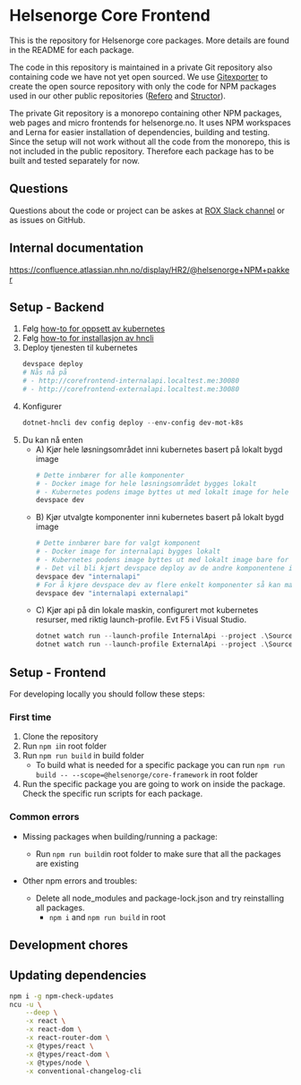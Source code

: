 # Helsenorge Core Frontend

This is the repository for Helsenorge core packages. More details are found in the README for each package. 

The code in this repository is maintained in a private Git repository also containing code we have not yet open sourced. We use [Gitexporter](https://github.com/open-condo-software/gitexporter) to create the open source repository with only the code for NPM packages used in our other public repositories ([Refero](https://github.com/helsenorge/refero) and [Structor](https://github.com/helsenorge/structor)). 

The private Git repository is a monorepo containing other NPM packages, web pages and micro frontends for helsenorge.no. It uses NPM workspaces and Lerna for easier installation of dependencies, building and testing. Since the setup will not work without all the code from the monorepo, this is not included in the public repository. Therefore each package has to be built and tested separately for now.

## Questions

Questions about the code or project can be askes at [ROX Slack channel](https://norskhelsenett.slack.com/archives/CS70UT0R0) or as issues on GitHub.

## Internal documentation

https://confluence.atlassian.nhn.no/display/HR2/@helsenorge+NPM+pakker

## Setup - Backend

1. Følg [how-to for oppsett av kubernetes](https://confluence.atlassian.nhn.no/display/HR2/HOW-TO:+Kubernetes+Lokalt)
2. Følg [how-to for installasjon av hncli](https://confluence.atlassian.nhn.no/display/HR2/HNCli+-+Lokal+installasjon)
3. Deploy tjenesten til kubernetes
    ```powershell
    devspace deploy
    # Nås nå på
    # - http://corefrontend-internalapi.localtest.me:30080
    # - http://corefrontend-externalapi.localtest.me:30080
    ```
4. Konfigurer
    ```powershell
    dotnet-hncli dev config deploy --env-config dev-mot-k8s
    ```
5. Du kan nå enten
    - A) Kjør hele løsningsområdet inni kubernetes basert på lokalt bygd image
        ```powershell
        # Dette innbærer for alle komponenter
        # - Docker image for hele løsningsområdet bygges lokalt
        # - Kubernetes podens image byttes ut med lokalt image for hele løsningsområdet
        devspace dev
        ```
    - B) Kjør utvalgte komponenter inni kubernetes basert på lokalt bygd image
        ```powershell
        # Dette innbærer bare for valgt komponent
        # - Docker image for internalapi bygges lokalt
        # - Kubernetes podens image byttes ut med lokalt image bare for internalapi
        # - Det vil bli kjørt devspace deploy av de andre komponentene i løsningsområdet
        devspace dev "internalapi"
        # For å kjøre devspace dev av flere enkelt komponenter så kan man separere med mellomrom som under
        devspace dev "internalapi externalapi"
        ```
    - C) Kjør api på din lokale maskin, configurert mot kubernetes resurser, med riktig launch-profile. Evt F5 i Visual Studio.
        ```powershell
        dotnet watch run --launch-profile InternalApi --project .\Source\InternalApi\
        dotnet watch run --launch-profile ExternalApi --project .\Source\ExternalApi\
        ```

## Setup - Frontend

For developing locally you should follow these steps:

### First time

1. Clone the repository
2. Run ```npm i```in root folder
3. Run ```npm run build``` in build folder
    - To build what is needed for a specific package you can run ```npm run build -- --scope=@helsenorge/core-framework``` in root folder
4. Run the specific package you are going to work on inside the package. Check the specific run scripts for each package.


### Common errors

- Missing packages when building/running a package:
    - Run ```npm run build```in root folder to make sure that all the packages are existing

- Other npm errors and troubles:
    - Delete all node_modules and package-lock.json and try reinstalling all packages.
        - ```npm i``` and ```npm run build``` in root

## Development chores

## Updating dependencies

```bash
npm i -g npm-check-updates
ncu -u \
    --deep \
    -x react \
    -x react-dom \
    -x react-router-dom \
    -x @types/react \
    -x @types/react-dom \
    -x @types/node \
    -x conventional-changelog-cli
```